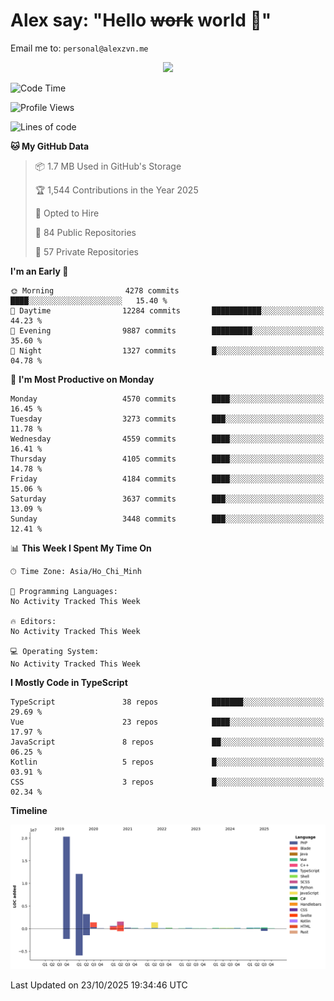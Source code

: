 # Alex say: "Hello ~~work~~ world 🐾"
Email me to: `personal@alexzvn.me`


<p align=center>
  <a href="https://skillicons.dev">
    <img src="https://skillicons.dev/icons?i=ts,js,php,nodejs,bun,vue,nuxt,react,svelte,tauri,laravel,rust,mongodb,docker,electron,redis,rabbitmq,tailwind,git,cloudflare,elysia,mysql,nginx,rollupjs,sentry,ubuntu,yarn,html,css,vite" />
  </a>
</p>

<!--START_SECTION:waka-->
![Code Time](http://img.shields.io/badge/Code%20Time-1%2C066%20hrs%2055%20mins-blue)

![Profile Views](http://img.shields.io/badge/Profile%20Views-2-blue)

![Lines of code](https://img.shields.io/badge/From%20Hello%20World%20I%27ve%20Written-41.6%20million%20lines%20of%20code-blue)

**🐱 My GitHub Data** 

> 📦 1.7 MB Used in GitHub's Storage 
 > 
> 🏆 1,544 Contributions in the Year 2025
 > 
> 💼 Opted to Hire
 > 
> 📜 84 Public Repositories 
 > 
> 🔑 57 Private Repositories 
 > 
**I'm an Early 🐤** 

```text
🌞 Morning                4278 commits        ████░░░░░░░░░░░░░░░░░░░░░   15.40 % 
🌆 Daytime                12284 commits       ███████████░░░░░░░░░░░░░░   44.23 % 
🌃 Evening                9887 commits        █████████░░░░░░░░░░░░░░░░   35.60 % 
🌙 Night                  1327 commits        █░░░░░░░░░░░░░░░░░░░░░░░░   04.78 % 
```
📅 **I'm Most Productive on Monday** 

```text
Monday                   4570 commits        ████░░░░░░░░░░░░░░░░░░░░░   16.45 % 
Tuesday                  3273 commits        ███░░░░░░░░░░░░░░░░░░░░░░   11.78 % 
Wednesday                4559 commits        ████░░░░░░░░░░░░░░░░░░░░░   16.41 % 
Thursday                 4105 commits        ████░░░░░░░░░░░░░░░░░░░░░   14.78 % 
Friday                   4184 commits        ████░░░░░░░░░░░░░░░░░░░░░   15.06 % 
Saturday                 3637 commits        ███░░░░░░░░░░░░░░░░░░░░░░   13.09 % 
Sunday                   3448 commits        ███░░░░░░░░░░░░░░░░░░░░░░   12.41 % 
```


📊 **This Week I Spent My Time On** 

```text
🕑︎ Time Zone: Asia/Ho_Chi_Minh

💬 Programming Languages: 
No Activity Tracked This Week

🔥 Editors: 
No Activity Tracked This Week

💻 Operating System: 
No Activity Tracked This Week
```

**I Mostly Code in TypeScript** 

```text
TypeScript               38 repos            ███████░░░░░░░░░░░░░░░░░░   29.69 % 
Vue                      23 repos            ████░░░░░░░░░░░░░░░░░░░░░   17.97 % 
JavaScript               8 repos             ██░░░░░░░░░░░░░░░░░░░░░░░   06.25 % 
Kotlin                   5 repos             █░░░░░░░░░░░░░░░░░░░░░░░░   03.91 % 
CSS                      3 repos             █░░░░░░░░░░░░░░░░░░░░░░░░   02.34 % 
```



**Timeline**

![Lines of Code chart](https://raw.githubusercontent.com/alexzvn/alexzvn/main/assets/bar_graph.png)


 Last Updated on 23/10/2025 19:34:46 UTC
<!--END_SECTION:waka-->
